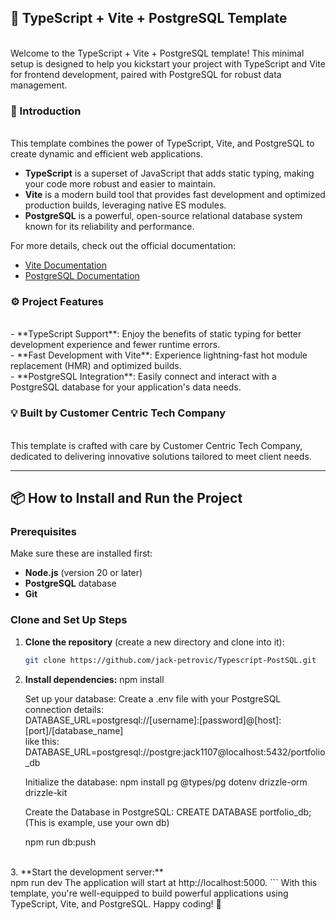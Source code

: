 <h2> 🚀 TypeScript + Vite + PostgreSQL Template </h2><br/>
Welcome to the TypeScript + Vite + PostgreSQL template! This minimal setup is designed to help you kickstart your project with TypeScript and Vite for frontend development, paired with PostgreSQL for robust data management.

<h3> 🌟 Introduction </h3><br/>
This template combines the power of TypeScript, Vite, and PostgreSQL to create dynamic and efficient web applications.

- **TypeScript** is a superset of JavaScript that adds static typing, making your code more robust and easier to maintain.
- **Vite** is a modern build tool that provides fast development and optimized production builds, leveraging native ES modules.
- **PostgreSQL** is a powerful, open-source relational database system known for its reliability and performance.

For more details, check out the official documentation:
- [Vite Documentation](https://vitejs.dev/)
- [PostgreSQL Documentation](https://www.postgresql.org/docs/)

<h3> ⚙️ Project Features </h3><br/>
- **TypeScript Support**: Enjoy the benefits of static typing for better development experience and fewer runtime errors.<br/>
- **Fast Development with Vite**: Experience lightning-fast hot module replacement (HMR) and optimized builds.<br/>
- **PostgreSQL Integration**: Easily connect and interact with a PostgreSQL database for your application's data needs.<br/>

<h3> 💡 Built by Customer Centric Tech Company </h3><br/>
This template is crafted with care by Customer Centric Tech Company, dedicated to delivering innovative solutions tailored to meet client needs.

---

## 📦 How to Install and Run the Project

### Prerequisites
Make sure these are installed first:
- **Node.js** (version 20 or later)
- **PostgreSQL** database
- **Git**

### Clone and Set Up Steps
1. **Clone the repository** (create a new directory and clone into it):
   ```bash
   git clone https://github.com/jack-petrovic/Typescript-PostSQL.git

2. **Install dependencies:**
   npm install

   Set up your database:
   Create a .env file with your PostgreSQL connection details:<br/>
   DATABASE_URL=postgresql://[username]:[password]@[host]:[port]/[database_name]<br/>
   like this:
   DATABASE_URL=postgresql://postgre:jack1107@localhost:5432/portfolio_db

   Initialize the database:
   npm install pg @types/pg dotenv drizzle-orm drizzle-kit

   Create the Database in PostgreSQL:
   CREATE DATABASE portfolio_db; (This is example, use your own db)

   npm run db:push
<br/>
3. **Start the development server:**<br/>
   npm run dev
   The application will start at http://localhost:5000.
```
With this template, you're well-equipped to build powerful applications using TypeScript, Vite, and PostgreSQL. Happy coding! 🎉